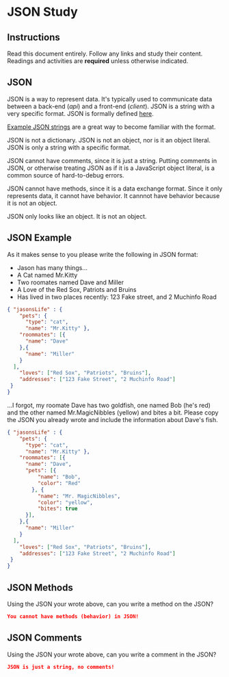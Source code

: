 # JSON Study

## Instructions

Read this document entirely. Follow any links and study their content. Readings
and activities are **required** unless otherwise indicated.

## JSON

JSON is a way to represent data. It's typically used to communicate data between
a back-end (*api*) and a front-end (*client*). JSON is a string with a very
specific format. JSON is formally defined [here](http://www.json.org/).

[Example JSON strings](http://json.org/example.html) are a great way to become
familiar with the format.

JSON is not a dictionary. JSON is not an object, nor is it an object literal.
JSON is only a string with a specific format.

JSON cannot have comments, since it is just a string. Putting comments in JSON,
or otherwise treating JSON as if it is a JavaScript object literal, is a common
source of hard-to-debug errors.

JSON cannot have methods, since it is a data exchange format. Since it only
represents data, it cannot have behavior. It cannnot have behavior because it is
not an object.

JSON only looks like an object. It is not an object.

## JSON Example

As it makes sense to you please write the following in JSON format:

-  Jason has many things...
- A Cat named Mr.Kitty
- Two roomates named Dave and Miller
- A Love of the Red Sox, Patriots and Bruins
- Has lived in two places recently: 123 Fake street, and 2 Muchinfo Road

```json
{ "jasonsLife" : {
    "pets": {
      "type": "cat",
      "name": "Mr.Kitty" },
    "roommates": [{
      "name": "Dave"
    },{
      "name": "Miller"
    }
  ],
    "loves": ["Red Sox", "Patriots", "Bruins"],
    "addresses": ["123 Fake Street", "2 Muchinfo Road"]
 }
}
```

...I forgot, my roomate Dave has two goldfish, one named Bob (he's red) and the
other named Mr.MagicNibbles (yellow) and bites a bit. Please copy the JSON you
already wrote and include the information about Dave's fish.

```json
{ "jasonsLife" : {
    "pets": {
      "type": "cat",
      "name": "Mr.Kitty" },
    "roommates": [{
      "name": "Dave",
      "pets": [{
          "name": "Bob",
          "color": "Red"
        }, {
          "name": "Mr. MagicNibbles",
          "color": "yellow",
          "bites": true
      }],
    },{
      "name": "Miller"
    }
  ],
    "loves": ["Red Sox", "Patriots", "Bruins"],
    "addresses": ["123 Fake Street", "2 Muchinfo Road"]
 }
}
```

## JSON Methods

Using the JSON your wrote above, can you write a method on the JSON?

```json
You cannot have methods (behavior) in JSON!
```

## JSON Comments

Using the JSON your wrote above, can you write a comment in the JSON?

```json
JSON is just a string, no comments!
```
